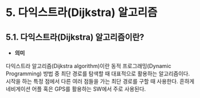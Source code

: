 # 5. 다익스트라(Dijkstra) 알고리즘
## 5.1. 다익스트라(Dijkstra) 알고리즘이란?
- __의미__

다익스트라 알고리즘(Dijkstra algorithm)이란 동적 프로그래밍(Dynamic Programming) 방법 중 최단 경로를 탐색할 때 대표적으로 활용하는 알고리즘이다.   
시작을 하는 특정 점에서 다른 여러 점들을 가는 최단 경로를 구할 때 사용한다. 흔하게 네비게이션 어플 혹은 GPS를 활용하는 SW에서 주로 사용된다.
